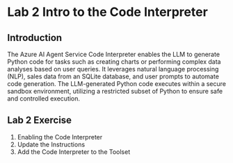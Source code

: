 # Lab 2 Intro to the Code Interpreter

## Introduction

The Azure AI Agent Service Code Interpreter enables the LLM to generate Python code for tasks such as creating charts or performing complex data analyses based on user queries. It leverages natural language processing (NLP), sales data from an SQLite database, and user prompts to automate code generation. The LLM-generated Python code executes within a secure sandbox environment, utilizing a restricted subset of Python to ensure safe and controlled execution.

## Lab 2 Exercise

1. Enabling the Code Interpreter
1. Update the Instructions
1. Add the Code Interpreter to the Toolset
